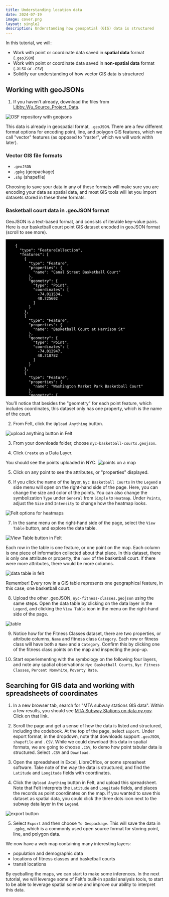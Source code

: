 ```yaml
---
title: Understanding location data
date: 2024-07-19
image: cover.png
layout: single2
description: Understanding how geospatial (GIS) data is structured
---
```



In this tutorial, we will:

- Work with point or coordinate data saved in **spatial data** format (`.geoJSON`)
- Work with point or coordinate data saved in **non-spatial data** format (`.XLSX` or `.CSV`)
- Solidify our understanding of how vector GIS data is structured

## Working with geoJSONs


1. If you haven't already, download the files from [Libby_Wu_Source_Project_Data](https://osf.io/nuwqs/files/osfstorage).

![OSF repository with geojsons](media/wu_src.png)

This data is already in geospatial format, `.geoJSON`. There are a few different format options for encoding point, line, and polygon GIS features, which we call "vector" features (as opposed to "raster", which we will work withh later). 

### Vector GIS file formats
- `.geoJSON`
- `.gpkg` (geopackage)
- `.shp` (shapefile)


Choosing to save your data in any of these formats will make sure you are encoding your data as spatial data, and most GIS tools will let you import datasets stored in these three formats.


<div class="alert-success">
<h3>Basketball court data in .geoJSON format</h3>
<p>GeoJSON is a text-based format, and consists of iterable key-value pairs. Here is our basketball court point GIS dataset encoded in geoJSON format (scroll to see more). </p>
<pre style="padding-left:30px;background-color:black;color:white;height: 500px;overflow: scroll;">
<code>
{
  "type": "FeatureCollection",
  "features": [
    {
      "type": "Feature",
      "properties": {
        "name": "Canal Street Basketball Court"
      },
      "geometry": {
        "type": "Point",
        "coordinates": [
          -74.011534,
          40.725602
        ]
      }
    },
    {
      "type": "Feature",
      "properties": {
        "name": "Basketball Court at Harrison St"
      },
      "geometry": {
        "type": "Point",
        "coordinates": [
          -74.012947,
          40.718782
        ]
      }
    },
    {
      "type": "Feature",
      "properties": {
        "name": "Washington Market Park Basketball Court"
      },
      "geometry": {
        "type": "Point",
        "coordinates": [
          -74.012089,
          40.717021
        ]
      }
    },
    {
      "type": "Feature",
      "properties": {
        "name": "West Thames Park Basketball Court"
      },
      "geometry": {
        "type": "Point",
        "coordinates": [
          -74.015496,
          40.709308
        ]
      }
    },
    {
      "type": "Feature",
      "properties": {
        "name": "Alfred E. Smith Basketball Court\n"
      },
      "geometry": {
        "type": "Point",
        "coordinates": [
          -73.9967,
          40.71034
        ]
      }
    },
    {
      "type": "Feature",
      "properties": {
        "name": "Columbus Park Court"
      },
      "geometry": {
        "type": "Point",
        "coordinates": [
          -73.999794,
          40.714372
        ]
      }
    },
    {
      "type": "Feature",
      "properties": {
        "name": "Basketball City @ Pier 36"
      },
      "geometry": {
        "type": "Point",
        "coordinates": [
          -73.98491,
          40.709815
        ]
      }
    },
    {
      "type": "Feature",
      "properties": {
        "name": "Basketball Court"
      },
      "geometry": {
        "type": "Point",
        "coordinates": [
          -73.986592,
          40.711379
        ]
      }
    },
    {
      "type": "Feature",
      "properties": {
        "name": "Grand Basketball Court"
      },
      "geometry": {
        "type": "Point",
        "coordinates": [
          -73.9789,
          40.7139
        ]
      }
    },
    {
      "type": "Feature",
      "properties": {
        "name": "Hamilton Fish Basketball Court"
      },
      "geometry": {
        "type": "Point",
        "coordinates": [
          -73.980889,
          40.719377
        ]
      }
    },
    {
      "type": "Feature",
      "properties": {
        "name": "Nathan Straus Basketball Courts"
      },
      "geometry": {
        "type": "Point",
        "coordinates": [
          -73.984089,
          40.719347
        ]
      }
    },
    {
      "type": "Feature",
      "properties": {
        "name": "Sara D. Roosevelt Park"
      },
      "geometry": {
        "type": "Point",
        "coordinates": [
          -73.99356,
          40.717821
        ]
      }
    },
    {
      "type": "Feature",
      "properties": {
        "name": "Tompkins Square Park Basketball Courts"
      },
      "geometry": {
        "type": "Point",
        "coordinates": [
          -73.981502,
          40.726533
        ]
      }
    },
    {
      "type": "Feature",
      "properties": {
        "name": "Stuy Town Basketball Courts"
      },
      "geometry": {
        "type": "Point",
        "coordinates": [
          -73.979481,
          40.732434
        ]
      }
    },
    {
      "type": "Feature",
      "properties": {
        "name": "PCV Playground 3 - Basketball Court"
      },
      "geometry": {
        "type": "Point",
        "coordinates": [
          -73.978624,
          40.735316
        ]
      }
    },
    {
      "type": "Feature",
      "properties": {
        "name": "328 2nd Avenue Basketball Court"
      },
      "geometry": {
        "type": "Point",
        "coordinates": [
          -73.98215,
          40.73555
        ]
      }
    },
    {
      "type": "Feature",
      "properties": {
        "name": "West 4th Street Courts (\"The Cage\")"
      },
      "geometry": {
        "type": "Point",
        "coordinates": [
          -74.001041,
          40.731127
        ]
      }
    },
    {
      "type": "Feature",
      "properties": {
        "name": "Grand Canal Court"
      },
      "geometry": {
        "type": "Point",
        "coordinates": [
          -74.00183,
          40.726075
        ]
      }
    },
    {
      "type": "Feature",
      "properties": {
        "name": "William F. Passannante Ballfield"
      },
      "geometry": {
        "type": "Point",
        "coordinates": [
          -74.002274,
          40.728542
        ]
      }
    },
    {
      "type": "Feature",
      "properties": {
        "name": "Lower East Side Playground Courts"
      },
      "geometry": {
        "type": "Point",
        "coordinates": [
          -73.982836,
          40.729326
        ]
      }
    },
    {
      "type": "Feature",
      "properties": {
        "name": "Dry Dock Basketball Court"
      },
      "geometry": {
        "type": "Point",
        "coordinates": [
          -73.975701,
          40.725521
        ]
      }
    },
    {
      "type": "Feature",
      "properties": {
        "name": "John V. Lindsay East River Park Courts"
      },
      "geometry": {
        "type": "Point",
        "coordinates": [
          -73.972359,
          40.724868
        ]
      }
    },
    {
      "type": "Feature",
      "properties": {
        "name": "Baruch Courts"
      },
      "geometry": {
        "type": "Point",
        "coordinates": [
          -73.977276,
          40.717097
        ]
      }
    },
    {
      "type": "Feature",
      "properties": {
        "name": "Henry M. Jackson Playground Courts"
      },
      "geometry": {
        "type": "Point",
        "coordinates": [
          -73.981159,
          40.714064
        ]
      }
    },
    {
      "type": "Feature",
      "properties": {
        "name": "Cherry Clinton Playground Courts"
      },
      "geometry": {
        "type": "Point",
        "coordinates": [
          -73.988483,
          40.712308
        ]
      }
    },
    {
      "type": "Feature",
      "properties": {
        "name": "Lillian D. Wald Playground Courts"
      },
      "geometry": {
        "type": "Point",
        "coordinates": [
          -73.984466,
          40.711992
        ]
      }
    },
    {
      "type": "Feature",
      "properties": {
        "name": "Sidney Hillman Playground Courts"
      },
      "geometry": {
        "type": "Point",
        "coordinates": [
          -73.979703,
          40.715114
        ]
      }
    },
    {
      "type": "Feature",
      "properties": {
        "name": "Seward Park Courts"
      },
      "geometry": {
        "type": "Point",
        "coordinates": [
          -73.988931,
          40.715025
        ]
      }
    },
    {
      "type": "Feature",
      "properties": {
        "name": "Tanahey Playground Courts"
      },
      "geometry": {
        "type": "Point",
        "coordinates": [
          -73.995355,
          40.710117
        ]
      }
    },
    {
      "type": "Feature",
      "properties": {
        "name": "McKinley Playground Courts"
      },
      "geometry": {
        "type": "Point",
        "coordinates": [
          -73.985796,
          40.724058
        ]
      }
    },
    {
      "type": "Feature",
      "properties": {
        "name": "The Community Center at Stuyvesant High School"
      },
      "geometry": {
        "type": "Point",
        "coordinates": [
          -74.013726,
          40.717962
        ]
      }
    }
  ]
}

</code>
</pre>
<p>You'll notice that besides the "geometry" for each point feature, which includes coordinates, this dataset only has one property, which is the name of the court.</p>
</div>

2. From Felt, click the `Upload Anything` button.

![upload anything button in Felt](media/upload-anything.png)

3. From your downloads folder, choose `nyc-basketball-courts.geojson`.

4. Click `Create` as a Data Layer.

You should see the points uploaded in NYC.
![points on a map](media/points.png)

5. Click on any point to see the attributes, or "properties" displayed.

6. If you click the name of the layer, `Nyc Basketball Courts` in the `Legend` a side menu will open on the right-hand side of the page. Here, you can change the size and color of the points. You can also change the symbolization `Type` under `General` from `Simple` to `Heatmap`. Under `Points`, adjust the `Size` and `Intensity` to change how the heatmap looks. 

![Felt options for heatmaps](media/heatmap.gif)

7. In the same menu on the right-hand side of the page, select the `View Table` button, and explore the data table.

![View Table button in Felt](media/table.png)

Each row in the table is one feature, or one point on the map. Each column is one piece of information collected about that place. In this dataset, there is only one attribute or property, the `name` of the basketball court. If there were more attributes, there would be more columns. 

![data table in felt](media/data-table.png)

<div class="alert-danger">
  <p>Remember! Every row in a GIS table represents one geographical feature, in this case, one basketball court.</p>
</div>

8. Upload the other .geoJSON, `nyc-fitness-classes.geojson` using the same steps. Open the data table by clicking on the data layer in the `Legend`, and clicking the `View Table` icon in the menu on the right-hand side of the page.

![table](media/table-2.png)

9. Notice how for the Fitness Classes dataset, there are two properties, or attribute columns, `Name` and fitness class `Category`. Each row or fitness class will have both a `Name` and a `Category`. Confirm this by clicking one of the fitness class points on the map and inspecting the pop-up.

10. Start experiementing with the symbology on the following four layers, and note any spatial observations: `Nyc Basketball Courts`, `Nyc Fitness Classes`, `Percent Nonwhite`, `Poverty Rate`.

## Searching for GIS data and working with spreadsheets of coordinates

1. In a new browser tab, search for "MTA subway stations GIS data". Within a few results, you should see [MTA Subway Stations on data.ny.gov](https://data.ny.gov/Transportation/MTA-Subway-Stations/39hk-dx4f/about_data). Click on that link.

2. Scroll the page and get a sense of how the data is listed and structured, including the codebook. At the top of the page, select `Export`. Under export format, in the dropdown, note that downloads support `.geoJSON`, `shapefile` and `.CSV`. While we could download this data in spatial formats, we are going to choose `.CSV`, to demo how point tabular data is structured. Select `.CSV` and `Download`.

3. Open the spreadsheet in Excel, LibreOffice, or some spreasheet software. Take note of the way the data is structured, and find the `Latitude` and `Longitude` fields with coordinates.

4. Click the `Upload Anything` button in Felt, and upload this spreadsheet. Note that Felt interprets the `Latitude` and `Longitude` fields, and places the records as point coordinates on the map. If you wanted to save this dataset as spatial data, you could click the three dots icon next to the subway data layer in the `Legend`.  

![export button](media/export.png)

5. Select `Export` and then choose `To Geopackage`. This will save the data in `.gpkg`, which is a commonly used open source format for storing point, line, and polygon data.


We now have a web map containing many interesting layers:
* population and demographic data
* locations of fitness classes and basketball courts
* transit locations

By eyeballing the maps, we can start to make some inferences. In the next tutorial, we will leverage some of Felt's built-in spatial analysis tools, to start to be able to leverage spatial science and improve our ability to interpret this data.


